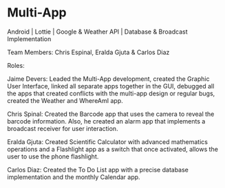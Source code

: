 # Multi-App
Android | Lottie | Google &amp; Weather API | Database &amp; Broadcast Implementation

Team Members: Chris Espinal, Eralda Gjuta & Carlos Diaz

Roles:

Jaime Devers: Leaded the Multi-App development, created the Graphic User Interface, linked all separate apps together in the GUI, debugged all the apps that created conflicts with the multi-app design or regular bugs, created the Weather and WhereAmI app.

Chris Spinal: Created the Barcode app that uses the camera to reveal the barcode information. Also, he created an alarm app that implements a broadcast receiver for user interaction.

Eralda Gjuta: Created Scientific Calculator with advanced mathematics operations and a Flashlight app as a switch that once activated, allows the user to use the phone flashlight.

Carlos Diaz: Created the To Do List app with a precise database implementation and the monthly Calendar app.


